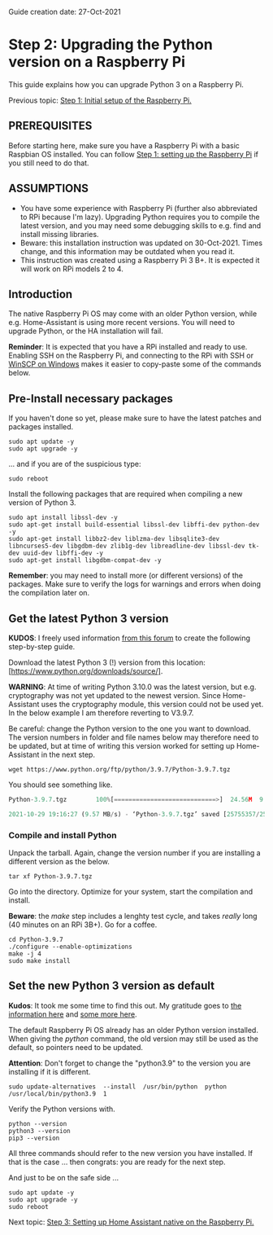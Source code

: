 Guide creation date: 27-Oct-2021 
# Step 2: Upgrading the Python version on a Raspberry Pi
This guide explains how you can upgrade Python 3 on a Raspberry Pi.

Previous topic: [Step 1: Initial setup of the Raspberry Pi.](https://github.com/JurgenVanGorp/Step1-Setting-up-the-Raspberry-Pi)

## PREREQUISITES

Before starting here, make sure you have a Raspberry Pi with a basic Raspbian OS installed. You can follow [Step 1: setting up the Raspberry Pi](https://github.com/JurgenVanGorp/Step1-Setting-up-the-Raspberry-Pi) if you still need to do that.

## ASSUMPTIONS

* You have some experience with Raspberry Pi (further also abbreviated to RPi because I'm lazy). Upgrading Python requires you to compile the latest version, and you may need some debugging skills to e.g. find and install missing libraries.
* Beware: this installation instruction was updated on 30-Oct-2021. Times change, and this information may be outdated when you read it.
* This instruction was created using a Raspberry Pi 3 B+. It is expected it will work on RPi models 2 to 4.

## Introduction

The native Raspberry Pi OS may come with an older Python version, while e.g. Home-Assistant is using more recent versions. You will need to upgrade Python, or the HA installation will fail.

**Reminder**: It is expected that you have a RPi installed and ready to use. Enabling SSH on the Raspberry Pi, and connecting to the RPi with SSH or [WinSCP on Windows](https://winscp.net/eng/index.php) makes it easier to copy-paste some of the commands below.

## Pre-Install necessary packages

If you haven't done so yet, please make sure to have the latest patches and packages installed.

```
sudo apt update -y
sudo apt upgrade -y
```

... and if you are of the suspicious type:

```
sudo reboot
```

Install the following packages that are required when compiling a new version of Python 3.

```
sudo apt install libssl-dev -y
sudo apt-get install build-essential libssl-dev libffi-dev python-dev -y
sudo apt-get install libbz2-dev liblzma-dev libsqlite3-dev libncurses5-dev libgdbm-dev zlib1g-dev libreadline-dev libssl-dev tk-dev uuid-dev libffi-dev -y
sudo apt-get install libgdbm-compat-dev -y
```

**Remember**: you may need to install more (or different versions) of the packages. Make sure to verify the logs for warnings and errors when doing the compilation later on.

## Get the latest Python 3 version

**KUDOS**: I freely used information [from this forum](https://www.raspberrypi.org/forums/viewtopic.php?p=1761359#p1761359) to create the following step-by-step guide.

Download the latest Python 3 (!) version from this location: [https://www.python.org/downloads/source/].

**WARNING**: At time of writing Python 3.10.0 was the latest version, but e.g. cryptography was not yet updated to the newest version. Since Home-Assistant uses the cryptography module, this version could not be used yet. In the below example I am therefore reverting to V3.9.7.

Be careful: change the Python version to the one you want to download. The version numbers in folder and file names below may therefore need to be updated, but at time of writing this version worked for setting up Home-Assistant in the next step.

```
wget https://www.python.org/ftp/python/3.9.7/Python-3.9.7.tgz
```

You should see something like.
```python
Python-3.9.7.tgz        100%[============================>]  24.56M  9.57MB/s    in 2.6s

2021-10-29 19:16:27 (9.57 MB/s) - ‘Python-3.9.7.tgz’ saved [25755357/25755357]
```

### Compile and install Python

Unpack the tarball. Again, change the version number if you are installing a different version as the below.

```
tar xf Python-3.9.7.tgz
```

Go into the directory. Optimize for your system, start the compilation and install.

**Beware**: the *make* step includes a lenghty test cycle, and takes *really* long (40 minutes on an RPi 3B+). Go for a coffee.

```
cd Python-3.9.7
./configure --enable-optimizations
make -j 4
sudo make install
```

## Set the new Python 3 version as default

**Kudos**: It took me some time to find this out. My gratitude goes to [the information here](https://linuxconfig.org/how-to-change-from-default-to-alternative-python-version-on-debian-linux) and [some more here](https://stackoverflow.com/questions/62275714/how-to-change-the-default-python-version-in-raspberry-pi). 

The default Raspberry Pi OS already has an older Python version installed. When giving the *python* command, the old version may still be used as the default, so pointers need to be updated.

**Attention**: Don't forget to change the "python3.9" to the version you are installing if it is different.

```
sudo update-alternatives  --install  /usr/bin/python  python  /usr/local/bin/python3.9  1
```

Verify the Python versions with.

```
python --version
python3 --version
pip3 --version
```

All three commands should refer to the new version you have installed. If that is the case ... then congrats: you are ready for the next step.

And just to be on the safe side ...

```
sudo apt update -y
sudo apt upgrade -y
sudo reboot
```

Next topic: [Step 3: Setting up Home Assistant native on the Raspberry Pi.](https://github.com/JurgenVanGorp/Step3-Home-Assistant-on-Raspberry-Pi-Native)
